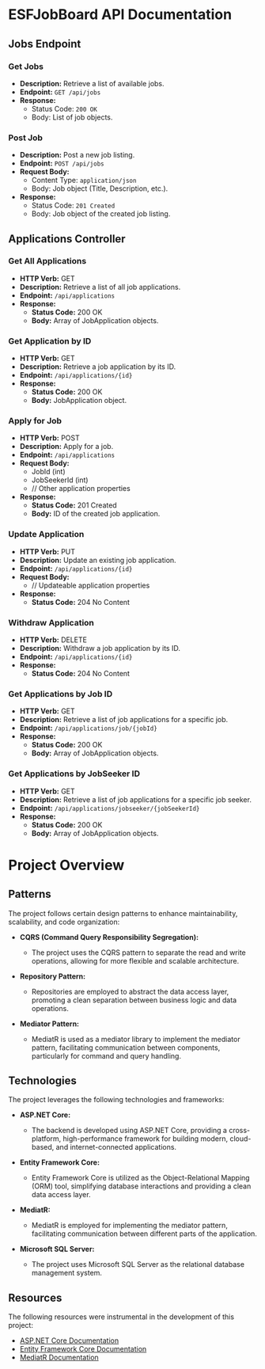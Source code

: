 # ESFJobBoard API Documentation

## Jobs Endpoint

### Get Jobs
- **Description:** Retrieve a list of available jobs.
- **Endpoint:** `GET /api/jobs`
- **Response:**
  - Status Code: `200 OK`
  - Body: List of job objects.

### Post Job
- **Description:** Post a new job listing.
- **Endpoint:** `POST /api/jobs`
- **Request Body:**
  - Content Type: `application/json`
  - Body: Job object (Title, Description, etc.).
- **Response:**
  - Status Code: `201 Created`
  - Body: Job object of the created job listing.

## Applications Controller

### Get All Applications

- **HTTP Verb:** GET
- **Description:** Retrieve a list of all job applications.
- **Endpoint:** `/api/applications`
- **Response:**
  - **Status Code:** 200 OK
  - **Body:** Array of JobApplication objects.

### Get Application by ID

- **HTTP Verb:** GET
- **Description:** Retrieve a job application by its ID.
- **Endpoint:** `/api/applications/{id}`
- **Response:**
  - **Status Code:** 200 OK
  - **Body:** JobApplication object.

### Apply for Job

- **HTTP Verb:** POST
- **Description:** Apply for a job.
- **Endpoint:** `/api/applications`
- **Request Body:**
  - JobId (int)
  - JobSeekerId (int)
  - // Other application properties
- **Response:**
  - **Status Code:** 201 Created
  - **Body:** ID of the created job application.

### Update Application

- **HTTP Verb:** PUT
- **Description:** Update an existing job application.
- **Endpoint:** `/api/applications/{id}`
- **Request Body:**
  - // Updateable application properties
- **Response:**
  - **Status Code:** 204 No Content

### Withdraw Application

- **HTTP Verb:** DELETE
- **Description:** Withdraw a job application by its ID.
- **Endpoint:** `/api/applications/{id}`
- **Response:**
  - **Status Code:** 204 No Content

### Get Applications by Job ID

- **HTTP Verb:** GET
- **Description:** Retrieve a list of job applications for a specific job.
- **Endpoint:** `/api/applications/job/{jobId}`
- **Response:**
  - **Status Code:** 200 OK
  - **Body:** Array of JobApplication objects.

### Get Applications by JobSeeker ID

- **HTTP Verb:** GET
- **Description:** Retrieve a list of job applications for a specific job seeker.
- **Endpoint:** `/api/applications/jobseeker/{jobSeekerId}`
- **Response:**
  - **Status Code:** 200 OK
  - **Body:** Array of JobApplication objects.

# Project Overview

## Patterns

The project follows certain design patterns to enhance maintainability, scalability, and code organization:

- **CQRS (Command Query Responsibility Segregation):**
  - The project uses the CQRS pattern to separate the read and write operations, allowing for more flexible and scalable architecture.

- **Repository Pattern:**
  - Repositories are employed to abstract the data access layer, promoting a clean separation between business logic and data operations.

- **Mediator Pattern:**
  - MediatR is used as a mediator library to implement the mediator pattern, facilitating communication between components, particularly for command and query handling.

## Technologies

The project leverages the following technologies and frameworks:

- **ASP.NET Core:**
  - The backend is developed using ASP.NET Core, providing a cross-platform, high-performance framework for building modern, cloud-based, and internet-connected applications.

- **Entity Framework Core:**
  - Entity Framework Core is utilized as the Object-Relational Mapping (ORM) tool, simplifying database interactions and providing a clean data access layer.

- **MediatR:**
  - MediatR is employed for implementing the mediator pattern, facilitating communication between different parts of the application.

- **Microsoft SQL Server:**
  - The project uses Microsoft SQL Server as the relational database management system.

## Resources

The following resources were instrumental in the development of this project:

- [ASP.NET Core Documentation](https://docs.microsoft.com/en-us/aspnet/core/)
- [Entity Framework Core Documentation](https://docs.microsoft.com/en-us/ef/core/)
- [MediatR Documentation](https://github.com/jbogard/MediatR)